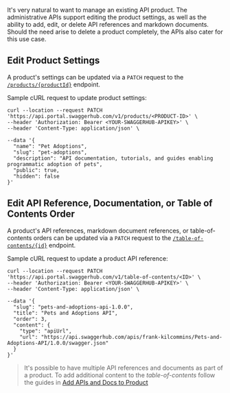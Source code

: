  It's very natural to want to manage an existing API product. The administrative APIs support editing the product settings, as well as the ability to add, edit, or delete API references and markdown documents. Should the need arise to delete a product completely, the APIs also cater for this use case.

## Edit Product Settings

A product's settings can be updated via a `PATCH` request to the [`/products/{productId}`](https://frankkilcommins.portal.swaggerhub.com/swaggerhub-portal/default/swaggerhub-portal-api#/Products/patchProduct) endpoint.

Sample cURL request to update product settings:

```
curl --location --request PATCH 'https://api.portal.swaggerhub.com/v1/products/<PRODUCT-ID>' \
--header 'Authorization: Bearer <YOUR-SWAGGERHUB-APIKEY>' \
--header 'Content-Type: application/json' \

--data '{
  "name": "Pet Adoptions",
  "slug": "pet-adoptions",
  "description": "API documentation, tutorials, and guides enabling programmatic adoption of pets",
  "public": true,
  "hidden": false
}'
```

## Edit API Reference, Documentation, or Table of Contents Order

A product's API references, markdown document references, or table-of-contents orders can be updated via a `PATCH` request to the [`/table-of-contents/{id}`](https://frankkilcommins.portal.swaggerhub.com/swaggerhub-portal/default/swaggerhub-portal-api#/Content-Table-of-Contents/patchTableOfContents) endpoint.

Sample cURL request to update a product API reference:

```
curl --location --request PATCH 'https://api.portal.swaggerhub.com/v1/table-of-contents/<ID>' \
--header 'Authorization: Bearer <YOUR-SWAGGERHUB-APIKEY>' \
--header 'Content-Type: application/json' \

--data '{
  "slug": "pets-and-adoptions-api-1.0.0",
  "title": "Pets and Adoptions API",
  "order": 3,
  "content": {
    "type": "apiUrl",
    "url": "https://api.swaggerhub.com/apis/frank-kilcommins/Pets-and-Adoptions-API/1.0.0/swagger.json"
  } 
}'
```

> It's possible to have multiple API references and documents as part of a product. To add additional content to the *table-of-contents* follow the guides in [Add APIs and Docs to Product](https://frankkilcommins.portal.swaggerhub.com/swaggerhub-portal/default/add-apis-and-docs-to-product)